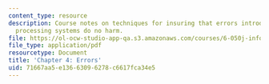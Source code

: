 ```yaml
---
content_type: resource
description: Course notes on techniques for insuring that errors introduced by information
  processing systems do no harm.
file: https://ol-ocw-studio-app-qa.s3.amazonaws.com/courses/6-050j-information-and-entropy-spring-2008/71667aa5e13663096278c6617fca34e5_MIT6_050JS08_chapter4.pdf
file_type: application/pdf
resourcetype: Document
title: 'Chapter 4: Errors'
uid: 71667aa5-e136-6309-6278-c6617fca34e5
---
```

